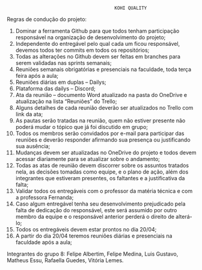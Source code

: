                                             KOHI QUALITY

Regras de condução do projeto:

1.	Dominar a ferramenta Github para que todos tenham participação responsável na organização de desenvolvimento do projeto;
2.	Independente do entregável pelo qual cada um ficou responsável, devemos todos ter commits em todos os repositórios;
3.	Todas as alterações no Github devem ser feitas em branches para serem validadas nas sprints semanais;
4.	Reuniões semanais obrigatórias e presenciais na faculdade, toda terça feira após a aula;
5.	Reuniões diárias em duplas – Dailys;
6.	Plataforma das dailys – Discord;
7.	Ata da reunião – documento Word atualizado na pasta do OneDrive e atualização na lista “Reuniões” do Trello;
8.	Alguns detalhes de cada reunião deverão ser atualizados no Trello com link da ata;
9.	As pautas serão tratadas na reunião, quem não estiver presente não poderá mudar o tópico que já foi discutido em grupo;
10.	Todos os membros serão convidados por e-mail para participar das reuniões e deverão responder afirmando sua presença ou justificando sua ausência;
11.	Mudanças devem ser atualizadas no OneDrive do projeto e todos devem acessar diariamente para se atualizar sobre o andamento;
12.	Todas as atas de reunião devem discorrer sobre os assuntos tratados nela, as decisões tomadas como equipe, e o plano de ação, além dos integrantes que estiveram presentes, os faltantes e a justificativa da falta;
13.	Validar todos os entregáveis com o professor da matéria técnica e com a professora Fernanda;
14.	Caso algum entregável tenha seu desenvolvimento prejudicado pela falta de dedicação do responsável, este será assumido por outro membro da equipe e o responsável anterior perderá o direito de alterá-lo;
15.	Todos os entregáveis devem estar prontos no dia 20/04;
16.	A partir do dia 20/04 teremos reuniões diárias e presenciais na faculdade após a aula; 

Integrantes do grupo 8:
Felipe Albertim, 
Felipe Medina, 
Luis Gustavo, 
Matheus Essu, 
Rafaella Guedes, 
Vitória Lemes.
